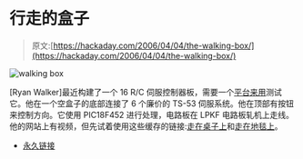 # 行走的盒子

> 原文:[https://hackaday.com/2006/04/04/the-walking-box/](https://hackaday.com/2006/04/04/the-walking-box/)

![walking box](../Images/ce64d7944bf63d2e2075b0d28f1bc0b4.png)

[Ryan Walker]最近构建了一个 16 R/C 伺服控制器板，需要一个[平台来用](http://www.ryanlwalker.com/robotics/)测试它。他在一个空盒子的底部连接了 6 个廉价的 TS-53 伺服系统。他在顶部有按钮来控制方向。它使用 PIC18F452 进行处理，电路板在 LPKF 电路板轧机上走线。他的网站上有视频，但先试着使用这些缓存的链接:[走在桌子上](http://www.personal.psu.edu.nyud.net:8090/rlw213/robotics/walking_box_table.avi)和[走在地毯上](http://www.personal.psu.edu.nyud.net:8090/rlw213/robotics/walking_box_carpet.avi)。

*   [永久链接](http://www.ryanlwalker.com/robotics/)